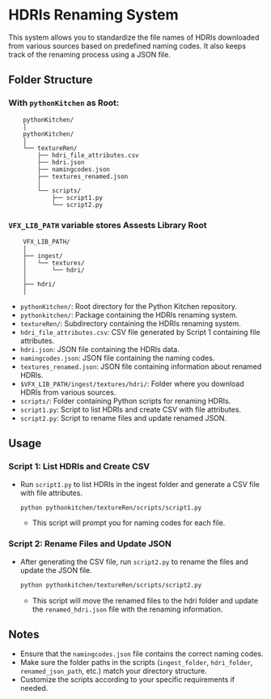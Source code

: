 # HDRIs Renaming System

This system allows you to standardize the file names of HDRIs downloaded from various sources based on predefined naming codes. It also keeps track of the renaming process using a JSON file.

## Folder Structure

### With `pythonKitchen` as Root:

```
    pythonKitchen/
    │
    pythonKitchen/
    │
    └── textureRen/
        ├── hdri_file_attributes.csv
        ├── hdri.json
        ├── namingcodes.json
        ├── textures_renamed.json
        │
        └── scripts/
            ├── script1.py
            └── script2.py
```

### `VFX_LIB_PATH` variable stores Assests Library Root

```
    VFX_LIB_PATH/
    │
    ├── ingest/
    │   └── textures/
    │       └── hdri/
    │
    ├── hdri/
    │
```


- `pythonKitchen/`: Root directory for the Python Kitchen repository.
- `pythonkitchen/`: Package containing the HDRIs renaming system.
- `textureRen/`: Subdirectory containing the HDRIs renaming system.
- `hdri_file_attributes.csv`: CSV file generated by Script 1 containing file attributes.
- `hdri.json`: JSON file containing the HDRIs data.
- `namingcodes.json`: JSON file containing the naming codes.
- `textures_renamed.json`: JSON file containing information about renamed HDRIs.
- `$VFX_LIB_PATH/ingest/textures/hdri/`: Folder where you download HDRIs from various sources.
- `scripts/`: Folder containing Python scripts for renaming HDRIs.
- `script1.py`: Script to list HDRIs and create CSV with file attributes.
- `script2.py`: Script to rename files and update renamed JSON.

## Usage

### Script 1: List HDRIs and Create CSV

- Run `script1.py` to list HDRIs in the ingest folder and generate a CSV file with file attributes.

    ```bash
    python pythonkitchen/textureRen/scripts/script1.py
    ```

    - This script will prompt you for naming codes for each file.

### Script 2: Rename Files and Update JSON

- After generating the CSV file, run `script2.py` to rename the files and update the JSON file.

    ```bash
    python pythonkitchen/textureRen/scripts/script2.py
    ```

    - This script will move the renamed files to the hdri folder and update the `renamed_hdri.json` file with the renaming information.

## Notes

- Ensure that the `namingcodes.json` file contains the correct naming codes.
- Make sure the folder paths in the scripts (`ingest_folder`, `hdri_folder`, `renamed_json_path`, etc.) match your directory structure.
- Customize the scripts according to your specific requirements if needed.


